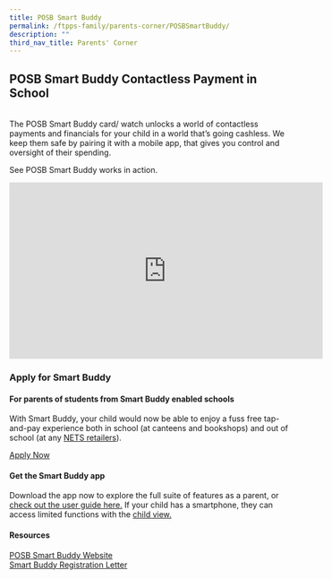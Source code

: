```yaml
---
title: POSB Smart Buddy
permalink: /ftpps-family/parents-corner/POSBSmartBuddy/
description: ""
third_nav_title: Parents' Corner
---
```

##  POSB Smart Buddy Contactless Payment in School
<br>
The POSB Smart Buddy card/ watch unlocks a world of contactless payments and financials for your child in a world that’s going cashless. We keep them safe by pairing it with a mobile app, that gives you control and oversight of their spending.

See POSB Smart Buddy works in action.

<iframe width="560" height="315" src="https://www.youtube.com/embed/h-EjfXCy9ug" title="YouTube video player" frameborder="0" allow="accelerometer; autoplay; clipboard-write; encrypted-media; gyroscope; picture-in-picture; web-share" allowfullscreen></iframe>


### Apply for Smart Buddy
#### For parents of students from Smart Buddy enabled schools


With Smart Buddy, your child would now be able to enjoy a fuss free tap-and-pay experience both in school (at canteens and bookshops) and out of school (at any 
[NETS retailers](https://www.nets.com.sg/nets-digital-payments-ready-merchants?pid=sg-posb-smartbuddy-nets-netsretailer)).

[Apply Now](https://www.posb.com.sg/personal/deposits/bank-with-ease/posb-smart-buddy-digibot?trigger=6f2bfba6-0e0a-462d-ad48-e3ea3e063048)


#### Get the Smart Buddy app

Download the app now to explore the full suite of features as a parent, or [check out the user guide here.](https://www.posb.com.sg/iwov-resources/pdf/deposits/bank-with-ease/posb-smart-buddy/SmartBuddy-mobileapp-guide.pdf?pid=sg-posb-pweb-deposits-smartbuddy-btn-userguide) If your child has a smartphone, they can access limited functions with the [child view.](https://www.posb.com.sg/personal/support/bank-posb-smartbuddy-setup.html?pid=sg-posb-pweb-deposits-smartbuddy-btn-child-view#child-access)

#### Resources

[POSB Smart Buddy Website](https://www.posb.com.sg/personal/deposits/bank-with-ease/posb-smart-buddy?pid=sg-posb-pweb-deposits-smartbuddy-btn-keep-reading#why)
<br>
[Smart Buddy Registration Letter](/files/Parents'%20Corner/Smart%20Buddy%20Registration%20Letter.pdf)